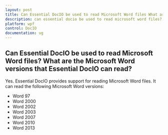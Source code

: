 ```yaml
---
layout: post
title: Can Essential DocIO be used to read Microsoft Word files What are the Microsoft Word versions that Essential DocIO can read| DocIO | Wpf | Syncfusion
description: can essential docio be used to read microsoft word files? what are the microsoft word versions that essential docio can read?
platform: wpf
control: DocIO
documentation: ug
---
```


## Can Essential DocIO be used to read Microsoft Word files? What are the Microsoft Word versions that Essential DocIO can read?

Yes. Essential DocIO provides support for reading Microsoft Word files. It can read the following Microsoft Word versions:

* Word 97
* Word 2000
* Word 2002
* Word 2003
* Word 2007
* Word 2010
* Word 2013



